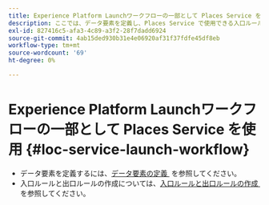 ```yaml
---
title: Experience Platform Launchワークフローの一部として Places Service を使用
description: ここでは、データ要素を定義し、Places Service で使用できる入口ルールと出口ルールをExperience Platform Launchで作成する方法について説明します。
exl-id: 827416c5-afa3-4c89-a3f2-28f7dadd6924
source-git-commit: 4ab15ded930b31e4e06920af31f37fdfe45df8eb
workflow-type: tm+mt
source-wordcount: '69'
ht-degree: 0%

---
```


# Experience Platform Launchワークフローの一部として Places Service を使用 {#loc-service-launch-workflow}

* データ要素を定義するには、[&#x200B; データ要素の定義 &#x200B;](/help/use-places-launch-workflow/define-data-elements.md) を参照してください。
* 入口ルールと出口ルールの作成については、[&#x200B; 入口ルールと出口ルールの作成 &#x200B;](/help/use-places-launch-workflow/create-rule-places-property.md) を参照してください。
